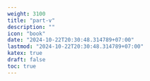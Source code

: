 ```yaml
---
weight: 3100
title: "part-v"
description: ""
icon: "book"
date: "2024-10-22T20:30:48.314789+07:00"
lastmod: "2024-10-22T20:30:48.314789+07:00"
katex: true
draft: false
toc: true
---
```

